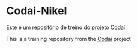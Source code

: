 # Codai-Nikel

Este é um repositório de treino do projeto [Codaí](https://codai.growdev.com.br/)

This is a training repository from the [Codaí](https://codai.growdev.com.br/) project
